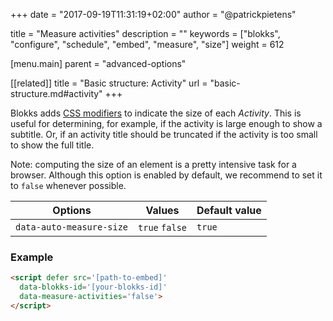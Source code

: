 +++
date            = "2017-09-19T11:31:19+02:00"
author          = "@patrickpietens"

title           = "Measure activities"
description     = ""
keywords        = ["blokks", "configure", "schedule", "embed", "measure", "size"]
weight          = 612

[menu.main]
parent          = "advanced-options"

[[related]]
title = "Basic structure: Activity"
url = "basic-structure.md#activity"
+++

Blokks adds [CSS modifiers](bem.md) to indicate the size of each *Activity*. This is useful for determining, for example, if the activity is large enough to show a subtitle. Or, if an activity title should be truncated if the activity is too small to show the full title. 

<span class='note'>Note: computing the size of an element is a pretty intensive task for a browser. Although this option is enabled by default, we recommend to set it to `false` whenever possible.</span>

| Options | Values | Default value |
|---------|--------|---------------|
| `data-auto-measure-size` | `true` `false` | `true` |

### Example

```html
<script	defer src='[path-to-embed]'
  data-blokks-id='[your-blokks-id]'
  data-measure-activities='false'>
</script>
```